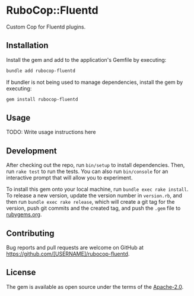 # RuboCop::Fluentd

Custom Cop for Fluentd plugins.

## Installation

Install the gem and add to the application's Gemfile by executing:

```bash
bundle add rubocop-fluentd
```

If bundler is not being used to manage dependencies, install the gem by executing:

```bash
gem install rubocop-fluentd
```

## Usage

TODO: Write usage instructions here

## Development

After checking out the repo, run `bin/setup` to install dependencies. Then, run `rake test` to run the tests. You can also run `bin/console` for an interactive prompt that will allow you to experiment.

To install this gem onto your local machine, run `bundle exec rake install`. To release a new version, update the version number in `version.rb`, and then run `bundle exec rake release`, which will create a git tag for the version, push git commits and the created tag, and push the `.gem` file to [rubygems.org](https://rubygems.org).

## Contributing

Bug reports and pull requests are welcome on GitHub at https://github.com/[USERNAME]/rubocop-fluentd.

## License

The gem is available as open source under the terms of the [Apache-2.0](https://opensource.org/license/apache-2-0).

